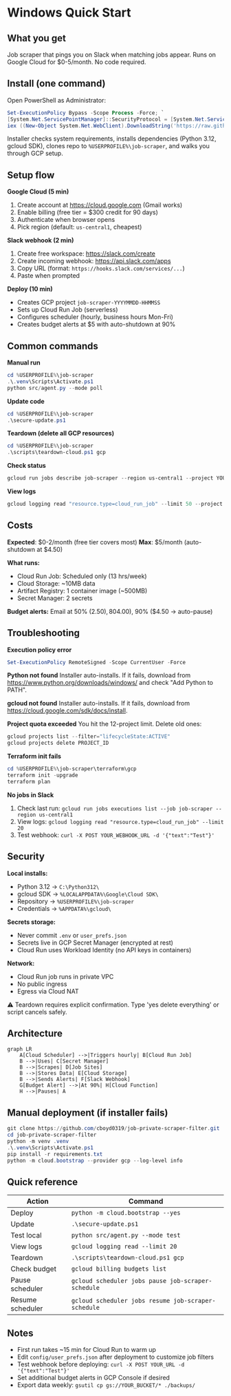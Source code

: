 # Windows Quick Start

## What you get

Job scraper that pings you on Slack when matching jobs appear. Runs on Google Cloud for $0-5/month. No code required.

## Install (one command)

Open PowerShell as Administrator:

```powershell
Set-ExecutionPolicy Bypass -Scope Process -Force; `
[System.Net.ServicePointManager]::SecurityProtocol = [System.Net.ServicePointManager]::SecurityProtocol -bor 3072; `
iex ((New-Object System.Net.WebClient).DownloadString('https://raw.githubusercontent.com/cboyd0319/job-private-scraper-filter/main/setup_windows.ps1'))
```

Installer checks system requirements, installs dependencies (Python 3.12, gcloud SDK), clones repo to `%USERPROFILE%\job-scraper`, and walks you through GCP setup.

## Setup flow

**Google Cloud (5 min)**
1. Create account at https://cloud.google.com (Gmail works)
2. Enable billing (free tier = $300 credit for 90 days)
3. Authenticate when browser opens
4. Pick region (default: `us-central1`, cheapest)

**Slack webhook (2 min)**
1. Create free workspace: https://slack.com/create
2. Create incoming webhook: https://api.slack.com/apps
3. Copy URL (format: `https://hooks.slack.com/services/...`)
4. Paste when prompted

**Deploy (10 min)**
- Creates GCP project `job-scraper-YYYYMMDD-HHMMSS`
- Sets up Cloud Run Job (serverless)
- Configures scheduler (hourly, business hours Mon-Fri)
- Creates budget alerts at $5 with auto-shutdown at 90%

## Common commands

**Manual run**
```powershell
cd %USERPROFILE%\job-scraper
.\.venv\Scripts\Activate.ps1
python src/agent.py --mode poll
```

**Update code**
```powershell
cd %USERPROFILE%\job-scraper
.\secure-update.ps1
```

**Teardown (delete all GCP resources)**
```powershell
cd %USERPROFILE%\job-scraper
.\scripts\teardown-cloud.ps1 gcp
```

**Check status**
```powershell
gcloud run jobs describe job-scraper --region us-central1 --project YOUR_PROJECT_ID
```

**View logs**
```powershell
gcloud logging read "resource.type=cloud_run_job" --limit 50 --project YOUR_PROJECT_ID
```

## Costs

**Expected**: $0-2/month (free tier covers most)
**Max**: $5/month (auto-shutdown at $4.50)

**What runs:**
- Cloud Run Job: Scheduled only (13 hrs/week)
- Cloud Storage: ~10MB data
- Artifact Registry: 1 container image (~500MB)
- Secret Manager: 2 secrets

**Budget alerts:** Email at 50% ($2.50), 80% ($4.00), 90% ($4.50 → auto-pause)

## Troubleshooting

**Execution policy error**
```powershell
Set-ExecutionPolicy RemoteSigned -Scope CurrentUser -Force
```

**Python not found**
Installer auto-installs. If it fails, download from https://www.python.org/downloads/windows/ and check "Add Python to PATH".

**gcloud not found**
Installer auto-installs. If it fails, download from https://cloud.google.com/sdk/docs/install.

**Project quota exceeded**
You hit the 12-project limit. Delete old ones:
```powershell
gcloud projects list --filter="lifecycleState:ACTIVE"
gcloud projects delete PROJECT_ID
```

**Terraform init fails**
```powershell
cd %USERPROFILE%\job-scraper\terraform\gcp
terraform init -upgrade
terraform plan
```

**No jobs in Slack**
1. Check last run: `gcloud run jobs executions list --job job-scraper --region us-central1`
2. View logs: `gcloud logging read "resource.type=cloud_run_job" --limit 20`
3. Test webhook: `curl -X POST YOUR_WEBHOOK_URL -d '{"text":"Test"}'`

## Security

**Local installs:**
- Python 3.12 → `C:\Python312\`
- gcloud SDK → `%LOCALAPPDATA%\Google\Cloud SDK\`
- Repository → `%USERPROFILE%\job-scraper`
- Credentials → `%APPDATA%\gcloud\`

**Secrets storage:**
- Never commit `.env` or `user_prefs.json`
- Secrets live in GCP Secret Manager (encrypted at rest)
- Cloud Run uses Workload Identity (no API keys in containers)

**Network:**
- Cloud Run job runs in private VPC
- No public ingress
- Egress via Cloud NAT

⚠️ Teardown requires explicit confirmation. Type 'yes delete everything' or script cancels safely.

## Architecture

```mermaid
graph LR
    A[Cloud Scheduler] -->|Triggers hourly| B[Cloud Run Job]
    B -->|Uses| C[Secret Manager]
    B -->|Scrapes| D[Job Sites]
    B -->|Stores Data| E[Cloud Storage]
    B -->|Sends Alerts| F[Slack Webhook]
    G[Budget Alert] -->|At 90%| H[Cloud Function]
    H -->|Pauses| A
```

## Manual deployment (if installer fails)

```powershell
git clone https://github.com/cboyd0319/job-private-scraper-filter.git
cd job-private-scraper-filter
python -m venv .venv
.\.venv\Scripts\Activate.ps1
pip install -r requirements.txt
python -m cloud.bootstrap --provider gcp --log-level info
```

## Quick reference

| Action | Command |
|--------|---------|
| Deploy | `python -m cloud.bootstrap --yes` |
| Update | `.\secure-update.ps1` |
| Test local | `python src/agent.py --mode test` |
| View logs | `gcloud logging read --limit 20` |
| Teardown | `.\scripts\teardown-cloud.ps1 gcp` |
| Check budget | `gcloud billing budgets list` |
| Pause scheduler | `gcloud scheduler jobs pause job-scraper-schedule` |
| Resume scheduler | `gcloud scheduler jobs resume job-scraper-schedule` |

## Notes

- First run takes ~15 min for Cloud Run to warm up
- Edit `config/user_prefs.json` after deployment to customize job filters
- Test webhook before deploying: `curl -X POST YOUR_URL -d '{"text":"Test"}'`
- Set additional budget alerts in GCP Console if desired
- Export data weekly: `gsutil cp gs://YOUR_BUCKET/* ./backups/`
